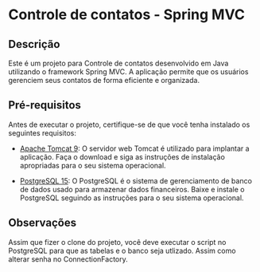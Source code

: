 # Controle de contatos - Spring MVC

## Descrição

Este é um projeto para Controle de contatos desenvolvido em Java utilizando o framework Spring MVC. A aplicação permite que os usuários gerenciem seus contatos de forma eficiente e organizada.

## Pré-requisitos

Antes de executar o projeto, certifique-se de que você tenha instalado os seguintes requisitos:

- [Apache Tomcat 9](https://tomcat.apache.org/download-90.cgi): O servidor web Tomcat é utilizado para implantar a aplicação. Faça o download e siga as instruções de instalação apropriadas para o seu sistema operacional.

- [PostgreSQL 15](https://www.postgresql.org/download/): O PostgreSQL é o sistema de gerenciamento de banco de dados usado para armazenar dados financeiros. Baixe e instale o PostgreSQL seguindo as instruções para o seu sistema operacional.

## Observações 
Assim que fizer o clone do projeto, você deve executar o script no PostgreSQL para que as tabelas e o banco seja utlizado. Assim como alterar senha no ConnectionFactory.